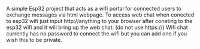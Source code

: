 A simple Esp32 project that acts as a wifi portal for connected users to exchange messages via html webpage.
To access web chat when conected to esp32 wifi just input http://anything to your browser after coneting to the esp32 wifi and it will bring up the web chat. (do not use https://)
Wifi chat currently has no password to connect the wifi but you can add one if you wish this to be private.

